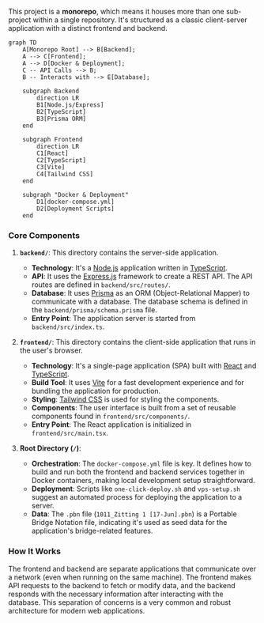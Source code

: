 This project is a **monorepo**, which means it houses more than one sub-project within a single repository. It's structured as a classic client-server application with a distinct frontend and backend.

```mermaid
graph TD
    A[Monorepo Root] --> B[Backend];
    A --> C[Frontend];
    A --> D[Docker & Deployment];
    C -- API Calls --> B;
    B -- Interacts with --> E[Database];

    subgraph Backend
        direction LR
        B1[Node.js/Express]
        B2[TypeScript]
        B3[Prisma ORM]
    end

    subgraph Frontend
        direction LR
        C1[React]
        C2[TypeScript]
        C3[Vite]
        C4[Tailwind CSS]
    end

    subgraph "Docker & Deployment"
        D1[docker-compose.yml]
        D2[Deployment Scripts]
    end

```

### Core Components

1.  **`backend/`**: This directory contains the server-side application.
    *   **Technology**: It's a [Node.js](https://nodejs.org/) application written in [TypeScript](https://www.typescriptlang.org/).
    *   **API**: It uses the [Express.js](https://expressjs.com/) framework to create a REST API. The API routes are defined in `backend/src/routes/`.
    *   **Database**: It uses [Prisma](https://www.prisma.io/) as an ORM (Object-Relational Mapper) to communicate with a database. The database schema is defined in the `backend/prisma/schema.prisma` file.
    *   **Entry Point**: The application server is started from `backend/src/index.ts`.

2.  **`frontend/`**: This directory contains the client-side application that runs in the user's browser.
    *   **Technology**: It's a single-page application (SPA) built with [React](https://react.dev/) and [TypeScript](https://www.typescriptlang.org/).
    *   **Build Tool**: It uses [Vite](https://vitejs.dev/) for a fast development experience and for bundling the application for production.
    *   **Styling**: [Tailwind CSS](https://tailwindcss.com/) is used for styling the components.
    *   **Components**: The user interface is built from a set of reusable components found in `frontend/src/components/`.
    *   **Entry Point**: The React application is initialized in `frontend/src/main.tsx`.

3.  **Root Directory (`/`)**:
    *   **Orchestration**: The `docker-compose.yml` file is key. It defines how to build and run both the frontend and backend services together in Docker containers, making local development setup straightforward.
    *   **Deployment**: Scripts like `one-click-deploy.sh` and `vps-setup.sh` suggest an automated process for deploying the application to a server.
    *   **Data**: The `.pbn` file (`1011_Zitting 1 [17-Jun].pbn`) is a Portable Bridge Notation file, indicating it's used as seed data for the application's bridge-related features.

### How It Works

The frontend and backend are separate applications that communicate over a network (even when running on the same machine). The frontend makes API requests to the backend to fetch or modify data, and the backend responds with the necessary information after interacting with the database. This separation of concerns is a very common and robust architecture for modern web applications.